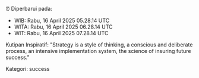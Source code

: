 ⏰ Diperbarui pada:
- WIB: Rabu, 16 April 2025 05.28.14 UTC
- WITA: Rabu, 16 April 2025 06.28.14 UTC
- WIT: Rabu, 16 April 2025 07.28.14 UTC

Kutipan Inspiratif:
"Strategy is a style of thinking, a conscious and deliberate process, an intensive implementation system, the science of insuring future success."


Kategori: success

